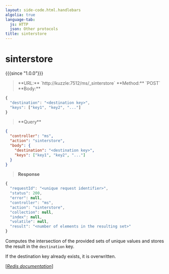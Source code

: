 ```yaml
---
layout: side-code.html.handlebars
algolia: true
language-tab:
  js: HTTP
  json: Other protocols
title: sinterstore
---
```


# sinterstore

{{{since "1.0.0"}}}




<blockquote class="js">
<p>
**URL:** `http://kuzzle:7512/ms/_sinterstore`  
**Method:** `POST`  
**Body:**
</p>
</blockquote>


```js
{
  "destination": "<destination key>",
  "keys": ["key1", "key2", "..."]
}
```



<blockquote class="json">
<p>
**Query**
</p>
</blockquote>


```json
{
  "controller": "ms",
  "action": "sinterstore",
  "body": {
    "destination": "<destination key>",
    "keys": ["key1", "key2", "..."]
  }
}
```

>**Response**

```javascript
{
  "requestId": "<unique request identifier>",
  "status": 200,
  "error": null,
  "controller": "ms",
  "action": "sinterstore",
  "collection": null,
  "index": null,
  "volatile": null,
  "result": "<number of elements in the resulting set>"
}
```

Computes the intersection of the provided sets of unique values and stores the result in the `destination` key.

If the destination key already exists, it is overwritten.

[[_Redis documentation_]](https://redis.io/commands/sinterstore)
